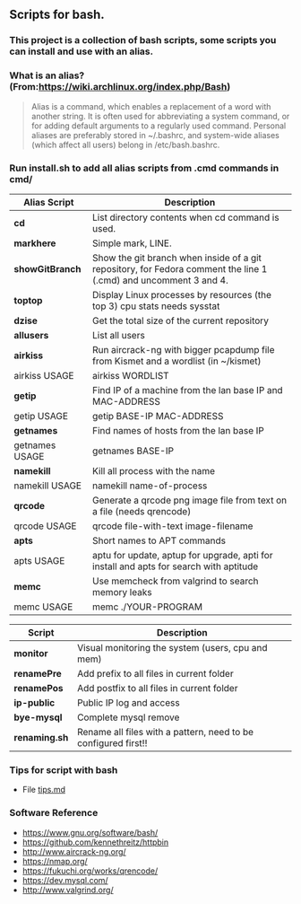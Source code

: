 ## Scripts for bash.  
 
### This project is a collection of bash scripts, some scripts you can install and use with an alias.    
  
### What is an alias? (From:https://wiki.archlinux.org/index.php/Bash)
> Alias is a command, which enables a replacement of a word with another string. It is often used for abbreviating a system command, or for adding default arguments to a regularly used command.
Personal aliases are preferably stored in ~/.bashrc, and system-wide aliases (which affect all users) belong in /etc/bash.bashrc. 
  
### Run install.sh to add all alias scripts from .cmd commands in cmd/    
  
| Alias Script | Description  |    
| --- |  -- |  
| **cd** | List directory contents when cd command is used. |  
| **markhere** | Simple mark, LINE. |  
| **showGitBranch** | Show the git branch when inside of a git repository, for Fedora comment the line 1 (.cmd) and uncomment 3 and 4. |  
| **toptop** | Display Linux processes by resources (the top 3) cpu stats needs sysstat |  
| **dzise** | Get the total size of the current repository |  
| **allusers** | List all users |  
| **airkiss** | Run aircrack-ng with bigger pcapdump file from Kismet and a wordlist (in ~/kismet) |  
| airkiss USAGE | airkiss WORDLIST |  
| **getip** | Find IP of a machine from the lan base IP and MAC-ADDRESS |  
| getip USAGE | getip BASE-IP MAC-ADDRESS |  
| **getnames** | Find names of hosts from the lan base IP |  
| getnames USAGE | getnames BASE-IP |  
| **namekill** | Kill all process with the name |  
| namekill USAGE | namekill name-of-process |  
| **qrcode** | Generate a qrcode png image file from text on a file (needs qrencode) |  
| qrcode USAGE | qrcode file-with-text image-filename |  
| **apts** | Short names to APT commands |  
| apts USAGE | aptu for update, aptup for upgrade, apti for install and apts for search with aptitude |  
| **memc** | Use memcheck from valgrind to search memory leaks |  
| memc USAGE | memc ./YOUR-PROGRAM |  


| Script | Description |  
| -- | -- |  
| **monitor** | Visual monitoring the system (users, cpu and mem) |   
| **renamePre** | Add prefix to all files in current folder |  
| **renamePos** | Add postfix to all files in current folder |  
| **ip-public** | Public IP log and access |   
| **bye-mysql** | Complete mysql remove |  
| **renaming.sh** | Rename all files with a pattern, need to be configured first!! |  



### Tips for script with bash  
* File [tips.md](https://github.com/augustomatheuss/scripts4bash/blob/master/tips.md)

### Software Reference  

* https://www.gnu.org/software/bash/  
* https://github.com/kennethreitz/httpbin
* http://www.aircrack-ng.org/  
* https://nmap.org/  
* https://fukuchi.org/works/qrencode/  
* https://dev.mysql.com/  
* http://www.valgrind.org/  

